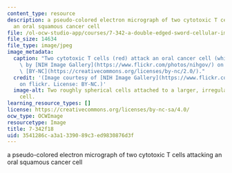 ```yaml
---
content_type: resource
description: a pseudo-colored electron micrograph of two cytotoxic T cells attacking
  an oral squamous cancer cell
file: /ol-ocw-studio-app/courses/7-342-a-double-edged-sword-cellular-immunity-in-health-and-disease-fall-2018/3541286ca3a1339089c3ed9830876d3f_7-342f18.jpg
file_size: 14634
file_type: image/jpeg
image_metadata:
  caption: "Two cytotoxic T cells (red) attack an oral cancer cell (white).\_Image\
    \ by [NIH Image Gallery](https://www.flickr.com/photos/nihgov/) on flickr. License\
    \ [BY-NC](https://creativecommons.org/licenses/by-nc/2.0/)."
  credit: '(Image courtesy of [NIH Image Gallery](https://www.flickr.com/photos/nihgov/)
    on flickr. License: BY-NC.)'
  image-alt: Two roughly spherical cells attached to a larger, irregularly shaped
    cell.
learning_resource_types: []
license: https://creativecommons.org/licenses/by-nc-sa/4.0/
ocw_type: OCWImage
resourcetype: Image
title: 7-342f18
uid: 3541286c-a3a1-3390-89c3-ed9830876d3f
---
```

a pseudo-colored electron micrograph of two cytotoxic T cells attacking an oral squamous cancer cell